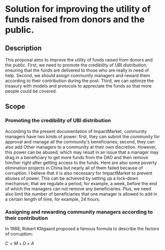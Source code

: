 # Solution for improving the utility of funds raised from donors and the public.

## Description 

This proposal aims to improve the utility of funds raised from donors and the public. First, we need to promote the credibility of UBI distribution, ensuring that the funds are delivered to those who are really in need of help. Second, we should assign community managers and reward them according to their contribution during the post. Third, we can optimze the treasury with models and protocols to appreciate the funds so that more people could be covered.

## Scope

### Promoting the credibility of UBI distribution

According to the present documentation of ImpactMarket, community managers have two kinds of power: first, they can submit the community for approval and manage all the community's beneficiaries; second, they can also add Other managers to a community at their own discretion. However, this power can be abused, which may result in an issue that a manager may drag in a beneficiary to get more funds from the DAO and then remove him/her right after getting access to the funds. Here are also some poverty elimination projects in China but nearly all of them failed because of corruption. I believe that it is also necessary for ImpactMarket to prevent abuses of power. This can be achieved by setting up a lock-down mechanism, that we regulate a period, for example, a week, before the end of which the managers can not remove any beneficiaries. Plus, we need also limit the number of beneficiaries that one manager is allowed to add in a certain length of time, for example, 24 hours.

### Assigning and rewarding community managers according to their contribution

In 1988, Robert Klitgaard proposed a famous formula to describe the factors of corruption: 

$C = M + D + A$
